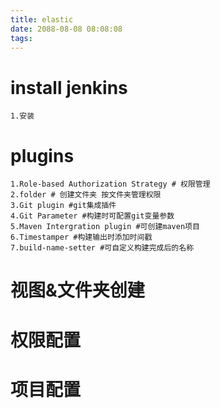 ```yaml
---
title: elastic
date: 2088-08-08 08:08:08
tags:
---
```


# install jenkins
	1.安装

# plugins
	1.Role-based Authorization Strategy # 权限管理
	2.folder # 创建文件夹 按文件夹管理权限
    3.Git plugin #git集成插件
    4.Git Parameter #构建时可配置git变量参数
    5.Maven Intergration plugin #可创建maven项目
    6.Timestamper #构建输出时添加时间戳
    7.build-name-setter #可自定义构建完成后的名称

# 视图&文件夹创建


# 权限配置

# 项目配置

